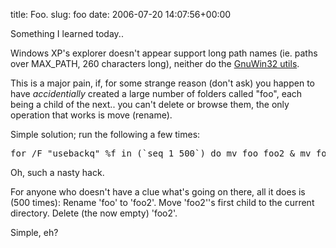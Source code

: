 title: Foo.
slug: foo
date: 2006-07-20 14:07:56+00:00

Something I learned today..

Windows XP's explorer doesn't appear support long path names (ie. paths over MAX_PATH, 260 characters long), neither do the <a href="http://gnuwin32.sourceforge.net/">GnuWin32 utils</a>. 

This is a major pain, if, for some strange reason (don't ask) you happen to have <em>accidentially</em> created a large number of folders called "foo", each being a child of the next.. you can't delete or browse them, the only operation that works is move (rename).

Simple solution; run the following a few times:

<pre>for /F "usebackq" %f in (`seq 1 500`) do mv foo foo2 & mv foo2\foo . & rm -r foo2</pre>

Oh, such a nasty hack.

For anyone who doesn't have a clue what's going on there, all it does is (500 times):
Rename 'foo' to 'foo2'.
Move 'foo2''s first child to the current directory.
Delete (the now empty) 'foo2'.

Simple, eh?